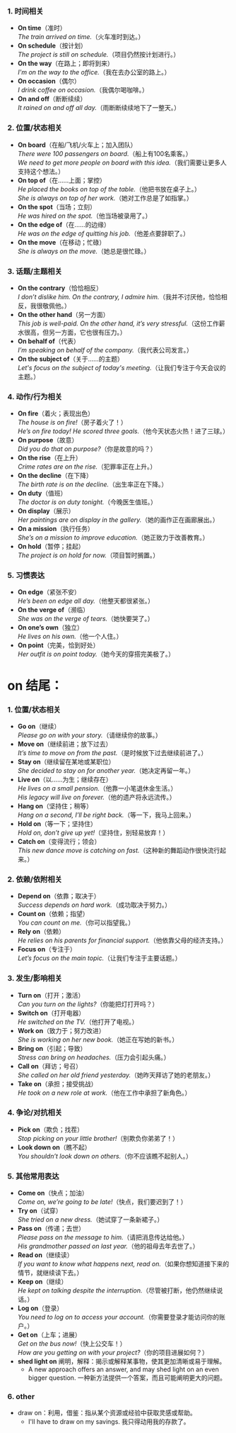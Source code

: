 ### **1. 时间相关**  
- **On time**（准时）  
  *The train arrived on time.*（火车准时到达。）  
- **On schedule**（按计划）  
  *The project is still on schedule.*（项目仍然按计划进行。）  
- **On the way**（在路上；即将到来）  
  *I'm on the way to the office.*（我在去办公室的路上。）  
- **On occasion**（偶尔）  
  *I drink coffee on occasion.*（我偶尔喝咖啡。）  
- **On and off**（断断续续）  
  *It rained on and off all day.*（雨断断续续地下了一整天。）  
 
### **2. 位置/状态相关**  
- **On board**（在船/飞机/火车上；加入团队）  
  *There were 100 passengers on board.*（船上有100名乘客。）  
  *We need to get more people on board with this idea.*（我们需要让更多人支持这个想法。）
- **On top of**（在……上面；掌控）  
  *He placed the books on top of the table.*（他把书放在桌子上。）  
  *She is always on top of her work.*（她对工作总是了如指掌。）  
- **On the spot**（当场；立刻）  
  *He was hired on the spot.*（他当场被录用了。）   
- **On the edge of**（在……的边缘）  
  *He was on the edge of quitting his job.*（他差点要辞职了。）  
- **On the move**（在移动；忙碌）  
  *She is always on the move.*（她总是很忙碌。）  

### **3. 话题/主题相关**  
- **On the contrary**（恰恰相反）  
  *I don’t dislike him. On the contrary, I admire him.*（我并不讨厌他，恰恰相反，我很敬佩他。）  
- **On the other hand**（另一方面）  
  *This job is well-paid. On the other hand, it’s very stressful.*（这份工作薪水很高，但另一方面，它也很有压力。）  
- **On behalf of**（代表）  
  *I’m speaking on behalf of the company.*（我代表公司发言。）  
- **On the subject of**（关于……的主题）  
  *Let's focus on the subject of today's meeting.*（让我们专注于今天会议的主题。） 

### **4. 动作/行为相关**  
- **On fire**（着火；表现出色）  
  *The house is on fire!*（房子着火了！）  
  *He’s on fire today! He scored three goals.*（他今天状态火热！进了三球。）  
- **On purpose**（故意）  
  *Did you do that on purpose?*（你是故意的吗？）  
- **On the rise**（在上升）  
  *Crime rates are on the rise.*（犯罪率正在上升。）  
- **On the decline**（在下降）  
  *The birth rate is on the decline.*（出生率正在下降。）   
- **On duty**（值班）  
  *The doctor is on duty tonight.*（今晚医生值班。）  
- **On display**（展示）  
  *Her paintings are on display in the gallery.*（她的画作正在画廊展出。）  
- **On a mission**（执行任务）  
  *She’s on a mission to improve education.*（她正致力于改善教育。）  
- **On hold**（暂停；挂起）  
  *The project is on hold for now.*（项目暂时搁置。）  

### **5. 习惯表达**  
- **On edge**（紧张不安）  
  *He’s been on edge all day.*（他整天都很紧张。）  
- **On the verge of**（濒临）  
  *She was on the verge of tears.*（她快要哭了。）  
- **On one’s own**（独立）  
  *He lives on his own.*（他一个人住。） 
- **On point**（完美，恰到好处）  
  *Her outfit is on point today.*（她今天的穿搭完美极了。）

# on 结尾：

### **1. 位置/状态相关**  
- **Go on**（继续）  
  *Please go on with your story.*（请继续你的故事。）  
- **Move on**（继续前进；放下过去）  
  *It’s time to move on from the past.*（是时候放下过去继续前进了。）  
- **Stay on**（继续留在某地或某职位）  
  *She decided to stay on for another year.*（她决定再留一年。）  
- **Live on**（以……为生；继续存在）  
  *He lives on a small pension.*（他靠一小笔退休金生活。）  
  *His legacy will live on forever.*（他的遗产将永远流传。）  
- **Hang on**（坚持住；稍等）  
  *Hang on a second, I’ll be right back.*（等一下，我马上回来。）  
- **Hold on**（等一下；坚持住）  
  *Hold on, don’t give up yet!*（坚持住，别轻易放弃！）  
- **Catch on**（变得流行；领会）  
  *This new dance move is catching on fast.*（这种新的舞蹈动作很快流行起来。）  

### **2. 依赖/依附相关**  
- **Depend on**（依靠；取决于）  
  *Success depends on hard work.*（成功取决于努力。）  
- **Count on**（依赖；指望）  
  *You can count on me.*（你可以指望我。）  
- **Rely on**（依赖）  
  *He relies on his parents for financial support.*（他依靠父母的经济支持。）  
- **Focus on**（专注于）  
  *Let’s focus on the main topic.*（让我们专注于主要话题。）  

### **3. 发生/影响相关**  
- **Turn on**（打开；激活）  
  *Can you turn on the lights?*（你能把灯打开吗？）  
- **Switch on**（打开电器）  
  *He switched on the TV.*（他打开了电视。）  
- **Work on**（致力于；努力改进）  
  *She is working on her new book.*（她正在写她的新书。）  
- **Bring on**（引起；导致）  
  *Stress can bring on headaches.*（压力会引起头痛。）  
- **Call on**（拜访；号召）  
  *She called on her old friend yesterday.*（她昨天拜访了她的老朋友。）  
- **Take on**（承担；接受挑战）  
  *He took on a new role at work.*（他在工作中承担了新角色。）  

### **4. 争论/对抗相关**  
- **Pick on**（欺负；找茬）  
  *Stop picking on your little brother!*（别欺负你弟弟了！）  
- **Look down on**（瞧不起）  
  *You shouldn’t look down on others.*（你不应该瞧不起别人。）  

### **5. 其他常用表达**  
- **Come on**（快点；加油）  
  *Come on, we’re going to be late!*（快点，我们要迟到了！）  
- **Try on**（试穿）  
  *She tried on a new dress.*（她试穿了一条新裙子。）  
- **Pass on**（传递；去世）  
  *Please pass on the message to him.*（请把消息传达给他。）  
  *His grandmother passed on last year.*（他的祖母去年去世了。）  
- **Read on**（继续读）  
  *If you want to know what happens next, read on.*（如果你想知道接下来的情节，就继续读下去。）  
- **Keep on**（继续）  
  *He kept on talking despite the interruption.*（尽管被打断，他仍然继续说话。）  
- **Log on**（登录）  
  *You need to log on to access your account.*（你需要登录才能访问你的账户。）  
- **Get on**（上车；进展）  
  *Get on the bus now!*（快上公交车！）  
  *How are you getting on with your project?*（你的项目进展如何？）  
- **shed light on** 阐明，解释：揭示或解释某事物，使其更加清晰或易于理解。
  * A new approach offers an answer, and may shed light on an even bigger question. 一种新方法提供一个答案，而且可能阐明更大的问题。

### 6. other
- draw on：利用，借鉴：指从某个资源或经验中获取灵感或帮助。
  * I'll have to draw on my savings. 我只得动用我的存款了。

